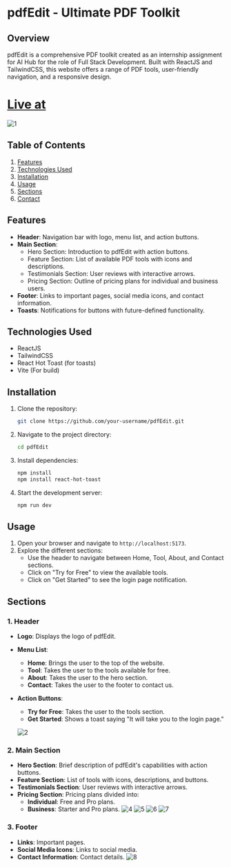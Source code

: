 # pdfEdit - Ultimate PDF Toolkit

## Overview
pdfEdit is a comprehensive PDF toolkit created as an internship assignment for AI Hub for the role of Full Stack Development. Built with ReactJS and TailwindCSS, this website offers a range of PDF tools, user-friendly navigation, and a responsive design.
# [Live at](https://pdfedit-sumit.netlify.app/) 

![1](https://github.com/user-attachments/assets/d2baa8ad-342e-44c2-9e95-c152dce74006)

## Table of Contents
1. [Features](#features)
2. [Technologies Used](#technologies-used)
3. [Installation](#installation)
4. [Usage](#usage)
5. [Sections](#sections)
6. [Contact](#contact)

## Features
- **Header**: Navigation bar with logo, menu list, and action buttons.
- **Main Section**:
  - Hero Section: Introduction to pdfEdit with action buttons.
  - Feature Section: List of available PDF tools with icons and descriptions.
  - Testimonials Section: User reviews with interactive arrows.
  - Pricing Section: Outline of pricing plans for individual and business users.
- **Footer**: Links to important pages, social media icons, and contact information.
- **Toasts**: Notifications for buttons with future-defined functionality.

## Technologies Used
- ReactJS
- TailwindCSS
- React Hot Toast (for toasts)
- Vite (For build)

## Installation
1. Clone the repository:
   ```bash
   git clone https://github.com/your-username/pdfEdit.git
   ```
2. Navigate to the project directory:
   ```bash
   cd pdfEdit
   ```
3. Install dependencies:
   ```bash
   npm install
   npm install react-hot-toast  
   ```
4. Start the development server:
   ```bash
   npm run dev
   ```

## Usage
1. Open your browser and navigate to `http://localhost:5173`.
2. Explore the different sections:
   - Use the header to navigate between Home, Tool, About, and Contact sections.
   - Click on "Try for Free" to view the available tools.
   - Click on "Get Started" to see the login page notification.

## Sections
### 1. Header
- **Logo**: Displays the logo of pdfEdit.
- **Menu List**:
  - **Home**: Brings the user to the top of the website.
  - **Tool**: Takes the user to the tools available for free.
  - **About**: Takes the user to the hero section.
  - **Contact**: Takes the user to the footer to contact us.
- **Action Buttons**:
  - **Try for Free**: Takes the user to the tools section.
  - **Get Started**: Shows a toast saying "It will take you to the login page."

  ![2](https://github.com/user-attachments/assets/b398981d-1a42-48fa-a8b8-6fac250b0992)

### 2. Main Section
- **Hero Section**: Brief description of pdfEdit's capabilities with action buttons.
- **Feature Section**: List of tools with icons, descriptions, and buttons.
- **Testimonials Section**: User reviews with interactive arrows.
- **Pricing Section**: Pricing plans divided into:
  - **Individual**: Free and Pro plans.
  - **Business**: Starter and Pro plans.
![4](https://github.com/user-attachments/assets/d63e5fd9-4a83-4e08-aa69-3e52d17a2540)
![5](https://github.com/user-attachments/assets/f4c35daf-d2d0-435f-83f4-b1b1fa14e4ed)
![6](https://github.com/user-attachments/assets/abf99f0b-1109-4137-ab7e-5a02a6593489)
![7](https://github.com/user-attachments/assets/8533eaee-fb52-48ea-81b3-73f04763ab6c)

### 3. Footer
- **Links**: Important pages.
- **Social Media Icons**: Links to social media.
- **Contact Information**: Contact details.
![8](https://github.com/user-attachments/assets/43d3bcf4-b9d6-41a8-b78b-8fd6d8de50be)
